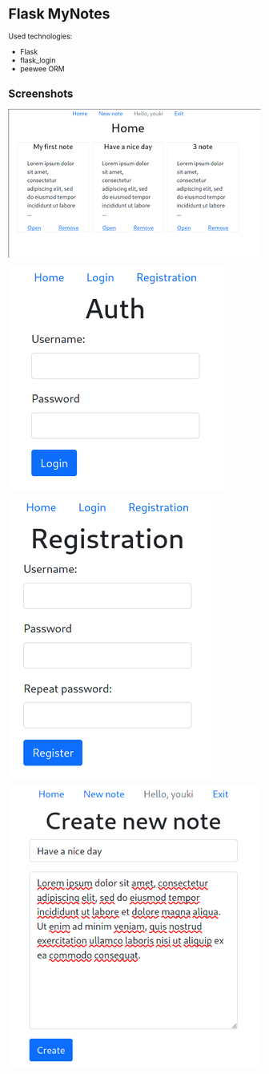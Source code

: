 # Flask MyNotes

Used technologies:
 - Flask
 - flask_login
 - peewee ORM

## Screenshots
![Home Page](screenshots/home.png)

![Authorization Page](screenshots/auth.png)

![Registration Page](screenshots/registration.png)

![New Note Page](screenshots/new_note.png)

